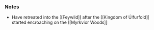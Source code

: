 ### Notes
- Have retreated into the [[Feywild]] after the [[Kingdom of Úlfurfold]] started encroaching on the [[Myrkvior Woods]]